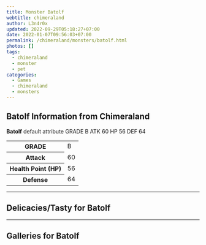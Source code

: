 ```yaml
---
title: Monster Batolf
webtitle: chimeraland
author: L3n4r0x
updated: 2022-09-29T05:18:27+07:00
date: 2022-01-07T09:56:03+07:00
permalink: /chimeraland/monsters/batolf.html
photos: []
tags:
  - chimeraland
  - monster
  - pet
categories:
  - Games
  - chimeraland
  - monsters
---
```


<section id="bootstrap-wrapper"><link rel="stylesheet" href="https://rawcdn.githack.com/dimaslanjaka/Web-Manajemen/0c3b5aa1813bd4abcd2c11bf3e37928b15c28664/css/bootstrap-5-3-0-alpha3-wrapper.css"/><h2 id="attribute">Batolf Information from Chimeraland</h2><p><b>Batolf</b> default attribute GRADE B ATK 60 HP 56 DEF 64<table><tr><th>GRADE</th><td>B</td></tr><tr><th>Attack</th><td>60</td></tr><tr><th>Health Point (HP)</th><td>56</td></tr><tr><th>Defense</th><td>64</td></tr></table></p><hr/><h2 id="delicacies">Delicacies/Tasty for Batolf</h2><div class="text-white bg-dark"></div><hr/><div id="gallery"><h2>Galleries for Batolf</h2><div class="row"></div></div></section>